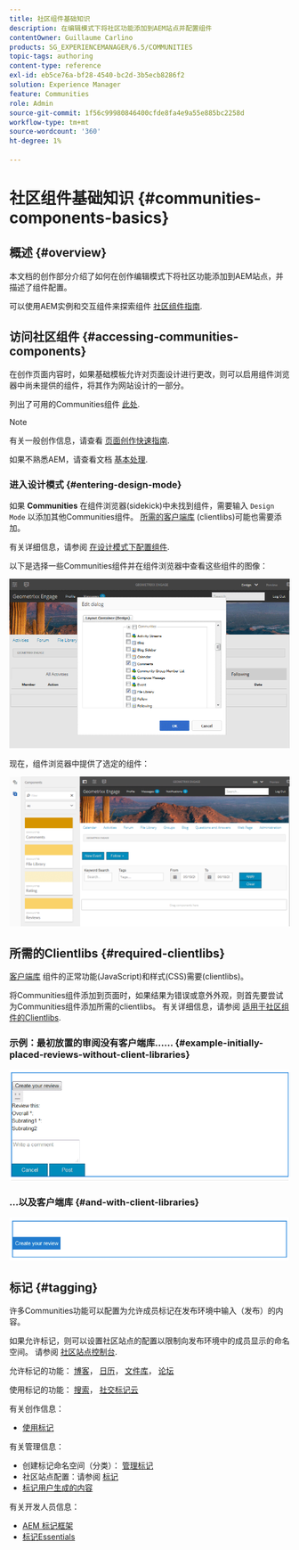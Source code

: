 ```yaml
---
title: 社区组件基础知识
description: 在编辑模式下将社区功能添加到AEM站点并配置组件
contentOwner: Guillaume Carlino
products: SG_EXPERIENCEMANAGER/6.5/COMMUNITIES
topic-tags: authoring
content-type: reference
exl-id: eb5ce76a-bf28-4540-bc2d-3b5ecb8286f2
solution: Experience Manager
feature: Communities
role: Admin
source-git-commit: 1f56c99980846400cfde8fa4e9a55e885bc2258d
workflow-type: tm+mt
source-wordcount: '360'
ht-degree: 1%

---
```


# 社区组件基础知识 {#communities-components-basics}

## 概述 {#overview}

本文档的创作部分介绍了如何在创作编辑模式下将社区功能添加到AEM站点，并描述了组件配置。

可以使用AEM实例和交互组件来探索组件 [社区组件指南](components-guide.md).

## 访问社区组件 {#accessing-communities-components}

在创作页面内容时，如果基础模板允许对页面设计进行更改，则可以启用组件浏览器中尚未提供的组件，将其作为网站设计的一部分。

列出了可用的Communities组件 [此处](author-communities.md#available-communities-components).

>[!NOTE]
>
>有关一般创作信息，请查看 [页面创作快速指南](../../help/sites-authoring/qg-page-authoring.md).
>
>如果不熟悉AEM，请查看文档 [基本处理](../../help/sites-authoring/basic-handling.md).

### 进入设计模式 {#entering-design-mode}

如果 **Communities** 在组件浏览器(sidekick)中未找到组件，需要输入 `Design Mode` 以添加其他Communities组件。 [所需的客户端库](#required-clientlibs) (clientlibs)可能也需要添加。

有关详细信息，请参阅 [在设计模式下配置组件](../../help/sites-authoring/default-components-designmode.md).

以下是选择一些Communities组件并在组件浏览器中查看这些组件的图像：

![组件设计](assets/component-design.png)

现在，组件浏览器中提供了选定的组件：

![component-design1](assets/component-design1.png)

## 所需的Clientlibs {#required-clientlibs}

[客户端库](../../help/sites-developing/clientlibs.md) 组件的正常功能(JavaScript)和样式(CSS)需要(clientlibs)。

将Communities组件添加到页面时，如果结果为错误或意外外观，则首先要尝试为Communities组件添加所需的clientlibs。 有关详细信息，请参阅 [适用于社区组件的Clientlibs](clientlibs.md).

### 示例：最初放置的审阅没有客户端库…… {#example-initially-placed-reviews-without-client-libraries}

![clientlibs1](assets/clientlibs1.png)

### ...以及客户端库 {#and-with-client-libraries}

![clientlibs2](assets/clientlibs2.png)

## 标记 {#tagging}

许多Communities功能可以配置为允许成员标记在发布环境中输入（发布）的内容。

如果允许标记，则可以设置社区站点的配置以限制向发布环境中的成员显示的命名空间。 请参阅 [社区站点控制台](sites-console.md#tagging).

允许标记的功能： [博客](blog-feature.md)， [日历](calendar.md)， [文件库](file-library.md)， [论坛](forum.md)

使用标记的功能： [搜索](search.md)， [社交标记云](tagcloud.md)

有关创作信息：

* [使用标记](../../help/sites-authoring/tags.md)

有关管理信息：

* 创建标记命名空间（分类）： [管理标记](../../help/sites-administering/tags.md)
* 社区站点配置：请参阅 [标记](sites-console.md#tagging)
* [标记用户生成的内容](../../help/sites-authoring/tags.md)

有关开发人员信息：

* [AEM 标记框架](../../help/sites-developing/framework.md)
* [标记Essentials](tag.md)
